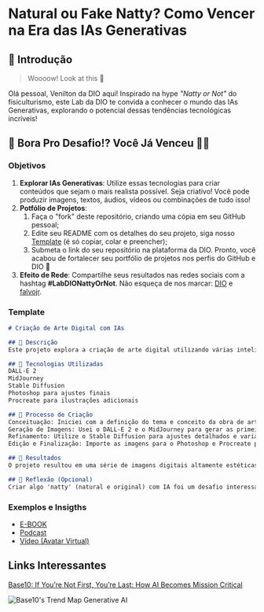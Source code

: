 # Natural ou Fake Natty? Como Vencer na Era das IAs Generativas

## 🚀 Introdução

> Woooow! Look at this 👀

Olá pessoal, Venilton da DIO aqui! Inspirado na hype _"Natty or Not"_ do fisiculturismo, este Lab da DIO te convida a conhecer o mundo das IAs Generativas, explorando o potencial dessas tendências tecnológicas incríveis!

## 🎯 Bora Pro Desafio!? Você Já Venceu 💪🤓

### Objetivos

1. **Explorar IAs Generativas**: Utilize essas tecnologias para criar conteúdos que sejam o mais realista possível. Seja criativo! Você pode produzir imagens, textos, áudios, vídeos ou combinações de tudo isso!
1. **Potfólio de Projetos**:
    1. Faça o "fork" deste repositório, criando uma cópia em seu GitHub pessoal;
    2. Edite seu README com os detalhes do seu projeto, siga nosso [Template](#template) (é só copiar, colar e preencher);
    3. Submeta o link do seu repositório na plataforma da DIO. Pronto, você acabou de fortalecer seu portfólio de projetos nos perfis do GitHub e DIO 🚀
1. **Efeito de Rede**: Compartilhe seus resultados nas redes sociais com a hashtag **#LabDIONattyOrNot**. Não esqueça de nos marcar: [DIO](https://www.linkedin.com/school/dio-makethechange) e [falvojr](https://www.linkedin.com/in/falvojr).

### Template

```markdown
# Criação de Arte Digital com IAs

## 📒 Descrição
Este projeto explora a criação de arte digital utilizando várias inteligências artificiais generativas, destacando como essas ferramentas podem ser usadas para produzir obras de arte visualmente impressionantes e esteticamente agradáveis.

## 🤖 Tecnologias Utilizadas
DALL-E 2
MidJourney
Stable Diffusion
Photoshop para ajustes finais
Procreate para ilustrações adicionais

## 🧐 Processo de Criação
Conceituação: Iniciei com a definição do tema e conceito da obra de arte. Pesquisei referências e tendências de design estético contemporâneo.
Geração de Imagens: Usei o DALL-E 2 e o MidJourney para gerar as primeiras versões das imagens baseadas nas descrições fornecidas.
Refinamento: Utilize o Stable Diffusion para ajustes detalhados e variações das imagens iniciais.
Edição e Finalização: Importe as imagens para o Photoshop e Procreate para realizar ajustes finais, como correção de cores, detalhes adicionais e otimização para diferentes plataformas de exibição.

## 🚀 Resultados
O projeto resultou em uma série de imagens digitais altamente estéticas, com um visual coeso e sofisticado. Essas obras foram exibidas em um portfólio online e receberam feedback positivo pela criatividade e inovação na utilização de IAs generativas.

## 💭 Reflexão (Opcional)
Criar algo 'natty' (natural e original) com IA foi um desafio interessante. Embora as ferramentas de IA ofereçam uma vasta gama de possibilidades, a verdadeira habilidade está em guiar essas ferramentas para criar algo único e autêntico. A combinação de talento humano e tecnologia de ponta pode resultar em obras surpreendentemente belas e inovadoras.
```

### Exemplos e Insigths

- [E-BOOK](/exemplos/E-BOOK.md)
- [Podcast](/exemplos/PODCAST.md)
- [Vídeo (Avatar Virtual)](/exemplos/VIDEO.md)

## Links Interessantes

[Base10: If You’re Not First, You’re Last: How AI Becomes Mission Critical](https://base10.vc/post/generative-ai-mission-critical/)

![Base10's Trend Map Generative AI](https://github.com/digitalinnovationone/lab-natty-or-not/assets/730492/f4df26e8-f8f7-4419-8252-c69d73ea930c)
